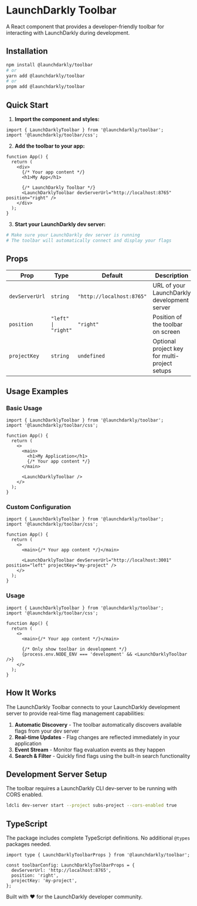 # LaunchDarkly Toolbar

A React component that provides a developer-friendly toolbar for interacting with LaunchDarkly during development.

## Installation

```bash
npm install @launchdarkly/toolbar
# or
yarn add @launchdarkly/toolbar
# or
pnpm add @launchdarkly/toolbar
```

## Quick Start

1. **Import the component and styles:**

```tsx
import { LaunchDarklyToolbar } from '@launchdarkly/toolbar';
import '@launchdarkly/toolbar/css';
```

2. **Add the toolbar to your app:**

```tsx
function App() {
  return (
    <div>
      {/* Your app content */}
      <h1>My App</h1>

      {/* LaunchDarkly Toolbar */}
      <LaunchDarklyToolbar devServerUrl="http://localhost:8765" position="right" />
    </div>
  );
}
```

3. **Start your LaunchDarkly dev server:**

```bash
# Make sure your LaunchDarkly dev server is running
# The toolbar will automatically connect and display your flags
```

## Props

| Prop           | Type                | Default                   | Description                                   |
| -------------- | ------------------- | ------------------------- | --------------------------------------------- |
| `devServerUrl` | `string`            | `"http://localhost:8765"` | URL of your LaunchDarkly development server   |
| `position`     | `"left" \| "right"` | `"right"`                 | Position of the toolbar on screen             |
| `projectKey`   | `string`            | `undefined`               | Optional project key for multi-project setups |

## Usage Examples

### Basic Usage

```tsx
import { LaunchDarklyToolbar } from '@launchdarkly/toolbar';
import '@launchdarkly/toolbar/css';

function App() {
  return (
    <>
      <main>
        <h1>My Application</h1>
        {/* Your app content */}
      </main>

      <LaunchDarklyToolbar />
    </>
  );
}
```

### Custom Configuration

```tsx
import { LaunchDarklyToolbar } from '@launchdarkly/toolbar';
import '@launchdarkly/toolbar/css';

function App() {
  return (
    <>
      <main>{/* Your app content */}</main>

      <LaunchDarklyToolbar devServerUrl="http://localhost:3001" position="left" projectKey="my-project" />
    </>
  );
}
```

### Usage

```tsx
import { LaunchDarklyToolbar } from '@launchdarkly/toolbar';
import '@launchdarkly/toolbar/css';

function App() {
  return (
    <>
      <main>{/* Your app content */}</main>

      {/* Only show toolbar in development */}
      {process.env.NODE_ENV === 'development' && <LaunchDarklyToolbar />}
    </>
  );
}
```

## How It Works

The LaunchDarkly Toolbar connects to your LaunchDarkly development server to provide real-time flag management capabilities:

1. **Automatic Discovery** - The toolbar automatically discovers available flags from your dev server
2. **Real-time Updates** - Flag changes are reflected immediately in your application
3. **Event Stream** - Monitor flag evaluation events as they happen
4. **Search & Filter** - Quickly find flags using the built-in search functionality

## Development Server Setup

The toolbar requires a LaunchDarkly CLI dev-server to be running with CORS enabled.

```bash
ldcli dev-server start --project subs-project --cors-enabled true
```

## TypeScript

The package includes complete TypeScript definitions. No additional `@types` packages needed.

```tsx
import type { LaunchDarklyToolbarProps } from '@launchdarkly/toolbar';

const toolbarConfig: LaunchDarklyToolbarProps = {
  devServerUrl: 'http://localhost:8765',
  position: 'right',
  projectKey: 'my-project',
};
```

Built with ❤️ for the LaunchDarkly developer community.
